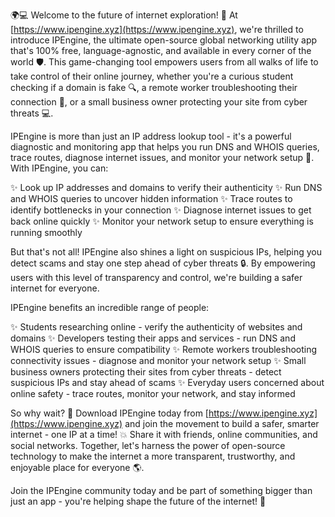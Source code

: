 🌍💻 Welcome to the future of internet exploration! 🚀 At [https://www.ipengine.xyz](https://www.ipengine.xyz), we're thrilled to introduce IPEngine, the ultimate open-source global networking utility app that's 100% free, language-agnostic, and available in every corner of the world 🛡️. This game-changing tool empowers users from all walks of life to take control of their online journey, whether you're a curious student checking if a domain is fake 🔍, a remote worker troubleshooting their connection 📡, or a small business owner protecting your site from cyber threats 💻.

IPEngine is more than just an IP address lookup tool - it's a powerful diagnostic and monitoring app that helps you run DNS and WHOIS queries, trace routes, diagnose internet issues, and monitor your network setup 🔧. With IPEngine, you can:

✨ Look up IP addresses and domains to verify their authenticity
✨ Run DNS and WHOIS queries to uncover hidden information
✨ Trace routes to identify bottlenecks in your connection
✨ Diagnose internet issues to get back online quickly
✨ Monitor your network setup to ensure everything is running smoothly

But that's not all! IPEngine also shines a light on suspicious IPs, helping you detect scams and stay one step ahead of cyber threats 🔒. By empowering users with this level of transparency and control, we're building a safer internet for everyone.

IPEngine benefits an incredible range of people:

✨ Students researching online - verify the authenticity of websites and domains
✨ Developers testing their apps and services - run DNS and WHOIS queries to ensure compatibility
✨ Remote workers troubleshooting connectivity issues - diagnose and monitor your network setup
✨ Small business owners protecting their sites from cyber threats - detect suspicious IPs and stay ahead of scams
✨ Everyday users concerned about online safety - trace routes, monitor your network, and stay informed

So why wait? 🚀 Download IPEngine today from [https://www.ipengine.xyz](https://www.ipengine.xyz) and join the movement to build a safer, smarter internet - one IP at a time! 💥 Share it with friends, online communities, and social networks. Together, let's harness the power of open-source technology to make the internet a more transparent, trustworthy, and enjoyable place for everyone 🌎.

Join the IPEngine community today and be part of something bigger than just an app - you're helping shape the future of the internet! 🚀